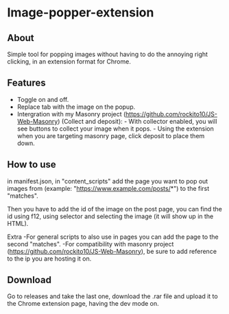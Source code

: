 # Image-popper-extension

## About

Simple tool for popping images without having to do the annoying right clicking, in an extension format for Chrome.

## Features

- Toggle on and off.
- Replace tab with the image on the popup.
- Intergration with my Masonry project (https://github.com/rockito10/JS-Web-Masonry) (Collect and deposit):
        - With collector enabled, you will see buttons to collect your image when it pops.
        - Using the extension when you are targeting masonry page, click deposit to place them down.

## How to use
in manifest.json, in "content_scripts" add the page you want to pop out images from (example: "https://www.example.com/posts/*") to the first "matches".

Then you have to add the id of the image on the post page, you can find the id using f12, using selector and selecting the image (it will show up in the HTML).

Extra
-For general scripts to also use in pages you can add the page to the second "matches".
-For compatibility with masonry project (https://github.com/rockito10/JS-Web-Masonry), be sure to add reference to the ip you are hosting it on.

## Download

Go to releases and take the last one, download the .rar file and upload it to the Chrome extension page, having the dev mode on.
